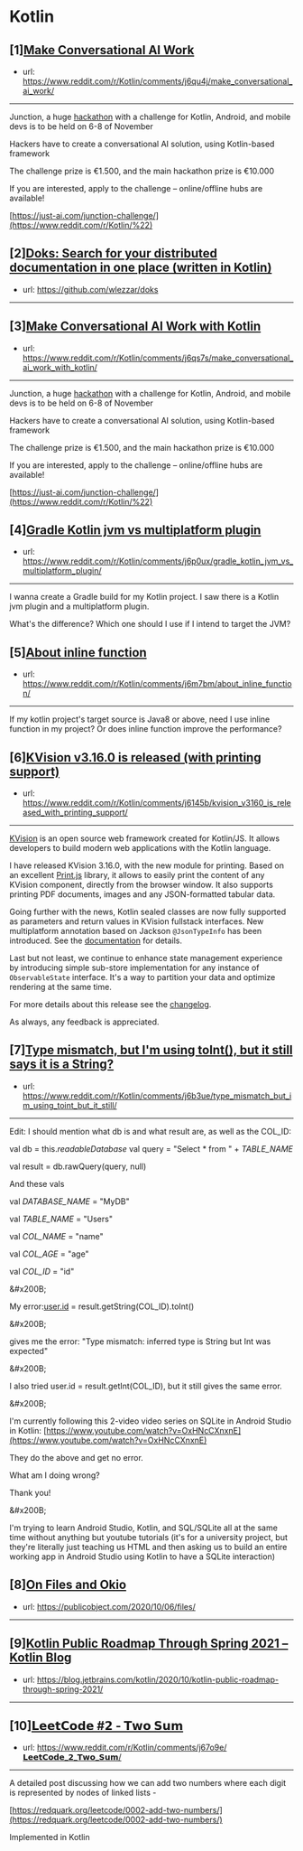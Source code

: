 # Kotlin
## [1][Make Conversational AI Work](https://www.reddit.com/r/Kotlin/comments/j6qu4j/make_conversational_ai_work/)
- url: https://www.reddit.com/r/Kotlin/comments/j6qu4j/make_conversational_ai_work/
---
Junction, a huge [hackathon](https://connected.hackjunction.com/) with a challenge for Kotlin, Android, and mobile devs is to be held on 6-8 of November

Hackers have to create a conversational AI solution, using Kotlin-based framework

The challenge prize is €1.500, and the main hackathon prize is €10.000

If you are interested, apply to the challenge – online/offline hubs are available!

[https://just-ai.com/junction-challenge/](https://www.reddit.com/r/Kotlin/%22)
## [2][Doks: Search for your distributed documentation in one place (written in Kotlin)](https://www.reddit.com/r/Kotlin/comments/j6b6gl/doks_search_for_your_distributed_documentation_in/)
- url: https://github.com/wlezzar/doks
---

## [3][Make Conversational AI Work with Kotlin](https://www.reddit.com/r/Kotlin/comments/j6qs7s/make_conversational_ai_work_with_kotlin/)
- url: https://www.reddit.com/r/Kotlin/comments/j6qs7s/make_conversational_ai_work_with_kotlin/
---
Junction, a huge [hackathon](https://connected.hackjunction.com/) with a challenge for Kotlin, Android, and mobile devs is to be held on 6-8 of November

Hackers have to create a conversational AI solution, using Kotlin-based framework

The challenge prize is €1.500, and the main hackathon prize is €10.000

If you are interested, apply to the challenge – online/offline hubs are available!

[https://just-ai.com/junction-challenge/](https://www.reddit.com/r/Kotlin/%22)
## [4][Gradle Kotlin jvm vs multiplatform plugin](https://www.reddit.com/r/Kotlin/comments/j6p0ux/gradle_kotlin_jvm_vs_multiplatform_plugin/)
- url: https://www.reddit.com/r/Kotlin/comments/j6p0ux/gradle_kotlin_jvm_vs_multiplatform_plugin/
---
I wanna create a Gradle build for my Kotlin project. I saw there is a Kotlin jvm plugin and a multiplatform plugin.

What's the difference? Which one should I use if I intend to target the JVM?
## [5][About inline function](https://www.reddit.com/r/Kotlin/comments/j6m7bm/about_inline_function/)
- url: https://www.reddit.com/r/Kotlin/comments/j6m7bm/about_inline_function/
---
If my kotlin project's target source is Java8 or above, need I use inline function in my project? Or does inline function improve the performance?
## [6][KVision v3.16.0 is released (with printing support)](https://www.reddit.com/r/Kotlin/comments/j6145b/kvision_v3160_is_released_with_printing_support/)
- url: https://www.reddit.com/r/Kotlin/comments/j6145b/kvision_v3160_is_released_with_printing_support/
---
[KVision](https://github.com/rjaros/kvision) is an open source web framework created for Kotlin/JS. It allows developers to build modern web applications with the Kotlin language.

I have released KVision 3.16.0, with the new module for printing. Based on an excellent [Print.js](https://printjs.crabbly.com/) library, it allows to easily print the content of any KVision component, directly from the browser window. It also supports printing PDF documents, images and any JSON-formatted tabular data.

Going further with the news, Kotlin sealed classes are now fully supported as parameters and return values in KVision fullstack interfaces. New multiplatform annotation based on Jackson `@JsonTypeInfo` has been introduced. See the [documentation](https://kvision.gitbook.io/kvision-guide/part-3-server-side-interface/common-code) for details.

Last but not least, we continue to enhance state management experience by introducing simple sub-store implementation for any instance of `ObservableState` interface. It's a way to partition your data and optimize rendering at the same time.

For more details about this release see the [changelog](https://github.com/rjaros/kvision/releases/tag/3.16.0).

As always, any feedback is appreciated.
## [7][Type mismatch, but I'm using toInt(), but it still says it is a String?](https://www.reddit.com/r/Kotlin/comments/j6b3ue/type_mismatch_but_im_using_toint_but_it_still/)
- url: https://www.reddit.com/r/Kotlin/comments/j6b3ue/type_mismatch_but_im_using_toint_but_it_still/
---
Edit: I should mention what db is and what result are, as well as the COL\_ID:

val db = this.*readableDatabase* val query = "Select \* from " + *TABLE\_NAME* 

val result = db.rawQuery(query, null)

And these vals

val *DATABASE\_NAME* = "MyDB" 

val *TABLE\_NAME* = "Users" 

val *COL\_NAME* = "name" 

val *COL\_AGE* = "age" 

val *COL\_ID* = "id" 

&amp;#x200B;

My error:[user.id](https://user.id) = result.getString(COL\_ID).toInt()

&amp;#x200B;

gives me the error:  "Type mismatch: inferred type is String but Int was expected"

&amp;#x200B;

I also tried  user.id = result.getInt(COL\_ID), but it still gives the same error.

&amp;#x200B;

I'm currently following this 2-video video series on SQLite in Android Studio in Kotlin: [https://www.youtube.com/watch?v=OxHNcCXnxnE](https://www.youtube.com/watch?v=OxHNcCXnxnE)

They do the above and get no error.

What am I doing wrong?

Thank you!

&amp;#x200B;

I'm trying to learn Android Studio, Kotlin, and SQL/SQLite all at the same time without anything but youtube tutorials (it's for a university project, but they're literally just teaching us HTML and then asking us to build an entire working app in Android Studio using Kotlin to have a SQLite interaction)
## [8][On Files and Okio](https://www.reddit.com/r/Kotlin/comments/j648jd/on_files_and_okio/)
- url: https://publicobject.com/2020/10/06/files/
---

## [9][Kotlin Public Roadmap Through Spring 2021 – Kotlin Blog](https://www.reddit.com/r/Kotlin/comments/j5oich/kotlin_public_roadmap_through_spring_2021_kotlin/)
- url: https://blog.jetbrains.com/kotlin/2020/10/kotlin-public-roadmap-through-spring-2021/
---

## [10][𝗟𝗲𝗲𝘁𝗖𝗼𝗱𝗲 #𝟮 - 𝗧𝘄𝗼 𝗦𝘂𝗺](https://www.reddit.com/r/Kotlin/comments/j67o9e/𝗟𝗲𝗲𝘁𝗖𝗼𝗱𝗲_𝟮_𝗧𝘄𝗼_𝗦𝘂𝗺/)
- url: https://www.reddit.com/r/Kotlin/comments/j67o9e/𝗟𝗲𝗲𝘁𝗖𝗼𝗱𝗲_𝟮_𝗧𝘄𝗼_𝗦𝘂𝗺/
---
 A detailed post discussing how we can add two numbers where each digit is represented by nodes of linked lists -

[https://redquark.org/leetcode/0002-add-two-numbers/](https://redquark.org/leetcode/0002-add-two-numbers/)

Implemented in Kotlin
